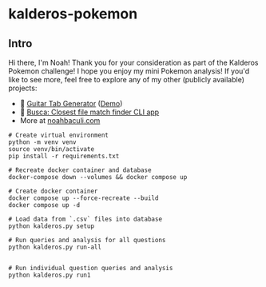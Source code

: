 # kalderos-pokemon

## Intro

Hi there, I'm Noah! Thank you for your consideration as part of the Kalderos Pokemon challenge! I hope you enjoy my mini Pokemon analysis! If you'd like to see more, feel free to explore any of my other (publicly available) projects:

- 🎸 [Guitar Tab Generator](https://github.com/noahbaculi) ([Demo](https://noahbaculi.com/guitartab))
- 📁 [Busca: Closest file match finder CLI app](https://github.com/noahbaculi/busca)
- More at [noahbaculi.com](https://noahbaculi.com/portfolio)

```shell
# Create virtual environment
python -m venv venv
source venv/bin/activate
pip install -r requirements.txt
```

```shell
# Recreate docker container and database
docker-compose down --volumes && docker compose up

# Create docker container
docker compose up --force-recreate --build
docker compose up -d
```

```shell
# Load data from `.csv` files into database
python kalderos.py setup
```

```shell
# Run queries and analysis for all questions
python kalderos.py run-all


# Run individual question queries and analysis
python kalderos.py run1
```

